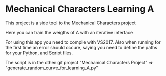 # Mechanical Characters Learning A

This project is a side tool to the Mechanical Characters project

Here you can train the weigths of A with an iterative interface

For using this app you need to compile with VS2017.
Also when running for the first time an error should occure, saying you need to define the paths for your Python, and Script files.

The script is in the other git project "Mechanical Characters Project" => "generate_random_curve_for_learning_A.py"
